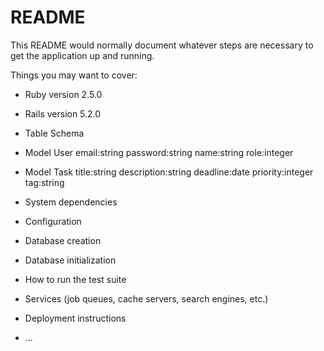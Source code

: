 # README

This README would normally document whatever steps are necessary to get the
application up and running.

Things you may want to cover:

* Ruby version
2.5.0

* Rails version
5.2.0

* Table Schema
- Model User
email:string
password:string
name:string
role:integer

- Model Task
title:string
description:string
deadline:date
priority:integer
tag:string

* System dependencies

* Configuration

* Database creation

* Database initialization

* How to run the test suite

* Services (job queues, cache servers, search engines, etc.)

* Deployment instructions

* ...
